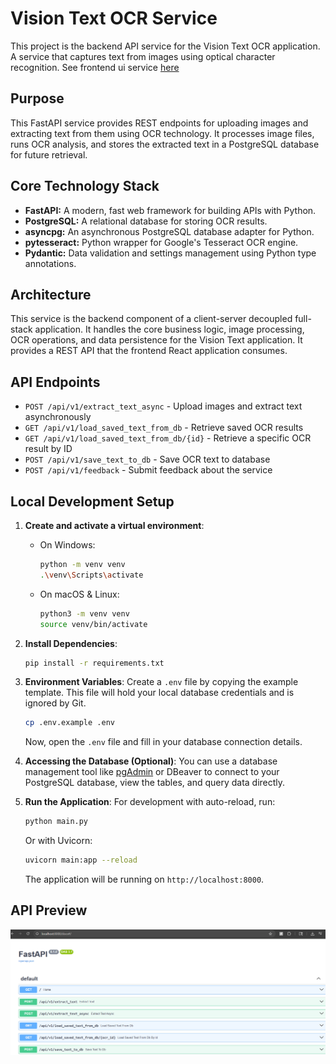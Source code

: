 # Vision Text OCR Service

This project is the backend API service for the Vision Text OCR application. A service that captures text from images using optical character recognition. See frontend ui service [here](https://github.com/hartake/vision-text-ocr-ui)

## Purpose

This FastAPI service provides REST endpoints for uploading images and extracting text from them using OCR technology. It processes image files, runs OCR analysis, and stores the extracted text in a PostgreSQL database for future retrieval.

## Core Technology Stack

- **FastAPI:** A modern, fast web framework for building APIs with Python.
- **PostgreSQL:** A relational database for storing OCR results.
- **asyncpg:** An asynchronous PostgreSQL database adapter for Python.
- **pytesseract:** Python wrapper for Google's Tesseract OCR engine.
- **Pydantic:** Data validation and settings management using Python type annotations.

## Architecture

This service is the backend component of a client-server decoupled full-stack application. It handles the core business logic, image processing, OCR operations, and data persistence for the Vision Text application. It provides a REST API that the frontend React application consumes.


## API Endpoints

- `POST /api/v1/extract_text_async` - Upload images and extract text asynchronously
- `GET /api/v1/load_saved_text_from_db` - Retrieve saved OCR results
- `GET /api/v1/load_saved_text_from_db/{id}` - Retrieve a specific OCR result by ID
- `POST /api/v1/save_text_to_db` - Save OCR text to database
- `POST /api/v1/feedback` - Submit feedback about the service


## Local Development Setup

1.  **Create and activate a virtual environment**:

    *   On Windows:
        ```sh
        python -m venv venv
        .\venv\Scripts\activate
        ```

    *   On macOS & Linux:
        ```sh
        python3 -m venv venv
        source venv/bin/activate
        ```

2.  **Install Dependencies**:
    ```sh
    pip install -r requirements.txt
    ```

3.  **Environment Variables**:
    Create a `.env` file by copying the example template. This file will hold your local database credentials and is ignored by Git.

    ```sh
    cp .env.example .env
    ```
    
    Now, open the `.env` file and fill in your database connection details.

4.  **Accessing the Database (Optional)**:
    You can use a database management tool like [pgAdmin](https://www.pgadmin.org/) or DBeaver to connect to your PostgreSQL database, view the tables, and query data directly.

5.  **Run the Application**:
    For development with auto-reload, run:
    ```sh
    python main.py
    ```
    Or with Uvicorn:
    ```sh
    uvicorn main:app --reload
    ```
    The application will be running on `http://localhost:8000`.

## API Preview

![API Swagger Docs](preview/api-swagger.png)